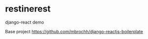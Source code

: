 # restinerest
django-react demo

Base project https://github.com/mbrochh/django-reactjs-boilerplate

